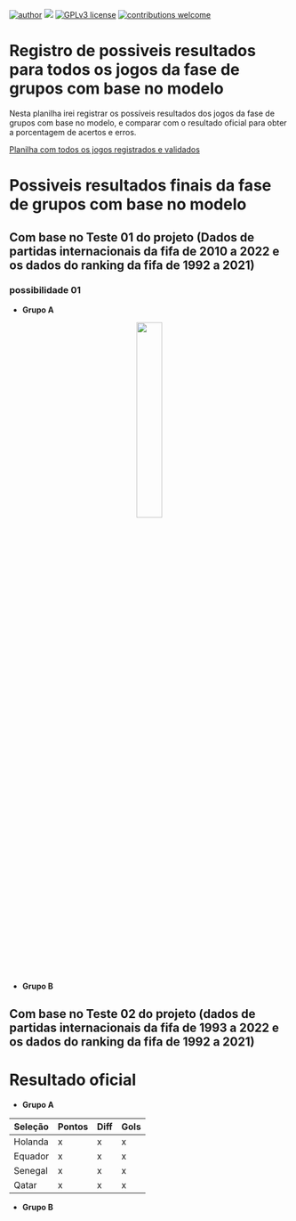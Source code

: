 
[![author](https://img.shields.io/badge/author-LuisVinicius-red.svg)](https://www.linkedin.com/in/luislauriano/) [![](https://img.shields.io/badge/python-3.7+-blue.svg)](https://www.python.org/downloads/release/python-365/) [![GPLv3 license](https://img.shields.io/badge/License-GPLv3-blue.svg)](http://perso.crans.org/besson/LICENSE.html) [![contributions welcome](https://img.shields.io/badge/contributions-welcome-brightgreen.svg?style=flat)](https://github.com/luislauriano/data_science)


# Registro de possiveis resultados para todos os jogos da fase de grupos com base no modelo

Nesta planilha irei registrar os possíveis resultados dos jogos da fase de grupos com base no modelo, e comparar com o resultado oficial para obter a porcentagem de acertos e erros.

[Planilha com todos os jogos registrados e validados](https://docs.google.com/spreadsheets/d/1dS63KIzL1290yHe5re0eEVEL2TIT8ICD/edit#gid=1242548967) 



# Possiveis resultados finais da fase de grupos com base no modelo

## Com base no Teste 01 do projeto (Dados de partidas internacionais da fifa de 2010 a 2022 e os dados do ranking da fifa de 1992 a 2021)

### possibilidade 01 

* **Grupo A**

<p align="center">
  <img src="https://i.imgur.com/dw3GwjX.png" width = 30%>
</p>

* **Grupo B**







## Com base no Teste 02 do projeto (dados de partidas internacionais da fifa de 1993 a 2022 e os dados do ranking da fifa de 1992 a 2021)




# Resultado oficial


* **Grupo A**


| Seleção | Pontos | Diff| Gols |
| --- | --- | --- | --- |
| Holanda | x | x | x |
| Equador | x | x | x |
| Senegal | x | x | x |
| Qatar | x | x | x |


* **Grupo B**

